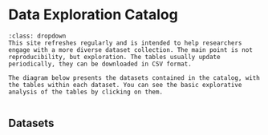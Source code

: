 # Data Exploration Catalog

```{admonition} How this catalog works?
:class: dropdown
This site refreshes regularly and is intended to help researchers engage with a more diverse dataset collection. The main point is not reproducibility, but exploration. The tables usually update periodically, they can be downloaded in CSV format.

The diagram below presents the datasets contained in the catalog, with the tables within each dataset. You can see the basic explorative analysis of the tables by clicking on them.
```

```{include} mermaid.md
```

## Datasets

```{tableofcontents}
```
